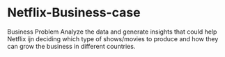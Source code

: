 # Netflix-Business-case
Business Problem Analyze the data and generate insights that could help Netflix ijn deciding which type of shows/movies to produce and how they can grow the business in different countries.
